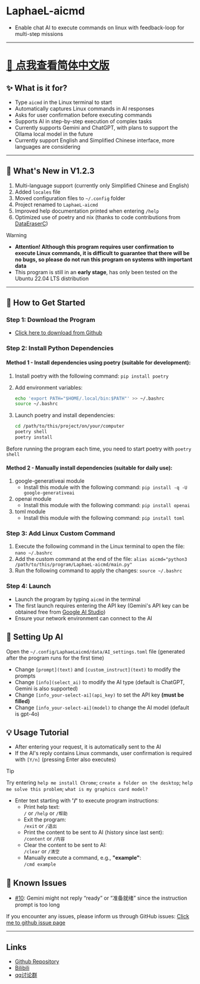 # LaphaeL-aicmd

- Enable chat AI to execute commands on linux with feedback-loop for multi-step missions

---

# [📄 点我查看简体中文版](README_zh.md)

## ✨ What is it for?

- Type `aicmd` in the Linux terminal to start
- Automatically captures Linux commands in AI responses
- Asks for user confirmation before executing commands
- Supports AI in step-by-step execution of complex tasks
- Currently supports Gemini and ChatGPT, with plans to support the Ollama local model in the future
- Currently support English and Simplified Chinese interface, more languages are considering

---

## 🎉 What's New in V1.2.3

1. Multi-language support (currently only Simplified Chinese and English)
2. Added `locales` file
3. Moved configuration files to `~/.config` folder
4. Project renamed to `LaphaeL-aicmd`
5. Improved help documentation printed when entering `/help`
6. Optimized use of poetry and nix (thanks to code contributions from [DataEraserC](https://github.com/DataEraserC))

> [!WARNING]
>
> - **Attention! Although this program requires user confirmation to execute Linux commands, it is difficult to guarantee that there will be no bugs, so please do not run this program on systems with important data**
> - This program is still in an **early stage**, has only been tested on the Ubuntu 22.04 LTS distribution

---

## 🚀 How to Get Started

### Step 1: Download the Program

- [Click here to download from Github](https://github.com/LaphaeL12304/LaphaeL-aicmd/archive/refs/heads/main.zip)

### Step 2: Install Python Dependencies

#### Method 1 - Install dependencies using poetry (suitable for development):

1. Install poetry with the following command:
   `pip install poetry`

2. Add environment variables:

   ```bash
   echo 'export PATH="$HOME/.local/bin:$PATH"' >> ~/.bashrc
   source ~/.bashrc
   ```

3. Launch poetry and install dependencies:
   ```bash
   cd /path/to/this/project/on/your/computer
   poetry shell
   poetry install
   ```

Before running the program each time, you need to start poetry with `poetry shell`

#### Method 2 - Manually install dependencies (suitable for daily use):

1. google-generativeai module
   - Install this module with the following command:
     `pip install -q -U google-generativeai`
2. openai module
   - Install this module with the following command:
     `pip install openai`
3. toml module
   - Install this module with the following command:
     `pip install toml`

### Step 3: Add Linux Custom Command

1. Execute the following command in the Linux terminal to open the file:
   `nano ~/.bashrc`
2. Add the custom command at the end of the file:
   `alias aicmd="python3 /path/to/this/program/LaphaeL-aicmd/main.py"`
3. Run the following command to apply the changes:
   `source ~/.bashrc`

### Step 4: Launch

- Launch the program by typing `aicmd` in the terminal
- The first launch requires entering the API key (Gemini's API key can be obtained free from [Google AI Studio](aistudio.google.com))
- Ensure your network environment can connect to the AI

## 🔧 Setting Up AI

Open the `~/.config/LaphaeLaicmd/data/AI_settings.toml` file (generated after the program runs for the first time)

- Change `[prompt](text)` and `[custom_instruct](text)` to modify the prompts
- Change `[info](select_ai)` to modify the AI type (default is ChatGPT, Gemini is also supported)
- Change `[info_your-select-ai](api_key)` to set the API key **(must be filled)**
- Change `[info_your-select-ai](model)` to change the AI model (default is gpt-4o)

## 💡 Usage Tutorial

- After entering your request, it is automatically sent to the AI
- If the AI's reply contains Linux commands, user confirmation is required with `[Y/n]` (pressing Enter also executes)

> [!TIP]
>
> Try entering `help me install Chrome`; `create a folder on the desktop`; `help me solve this problem`; `what is my graphics card model?`

- Enter text starting with **'/'** to execute program instructions:
  - Print help text:  
    `/` or `/help` or `/帮助`
  - Exit the program:  
    `/exit` or `/退出`
  - Print the content to be sent to AI (history since last sent):  
    `/content` or `/内容`
  - Clear the content to be sent to AI:  
    `/clear` or `/清空`
  - Manually execute a command, e.g., **"example"**:  
    `/cmd example`

## 🐛 Known Issues

- [#10](https://github.com/LaphaeL12304/LaphaeL-aicmd/issues/10): Gemini might not reply “ready” or “准备就绪” since the instruction prompt is too long

If you encounter any issues, please inform us through GitHub issues: [Click me to github issue page](https://github.com/LaphaeL12304/LaphaeL-aicmd/issues)

---

## Links

- [Github Repository](https://github.com/LaphaeL12304/LaphaeL-aicmd)
- [Bilibili](https://space.bilibili.com/454973135?spm_id_from=333.337.0.0)
- [qq讨论群](http://qm.qq.com/cgi-bin/qm/qr?_wv=1027&k=hE0n_WloYeCndEoIMKjXK5V13yFhswDC&authKey=escV%2FqTpM7dCaNduH1ibLzhp1rIxMCE%2FiMH07XES9Z3yXC9iWbgWkW4h7nPZ7hHJ&noverify=0&group_code=893275911)
